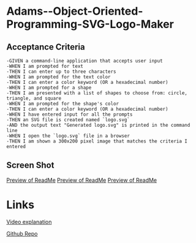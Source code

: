 # Adams--Object-Oriented-Programming-SVG-Logo-Maker

## Acceptance Criteria
    -GIVEN a command-line application that accepts user input
    -WHEN I am prompted for text
    -THEN I can enter up to three characters
    -WHEN I am prompted for the text color
    -THEN I can enter a color keyword (OR a hexadecimal number)
    -WHEN I am prompted for a shape
    -THEN I am presented with a list of shapes to choose from: circle, triangle, and square
    -WHEN I am prompted for the shape's color
    -THEN I can enter a color keyword (OR a hexadecimal number)
    -WHEN I have entered input for all the prompts
    -THEN an SVG file is created named `logo.svg`
    -AND the output text "Generated logo.svg" is printed in the command line
    -WHEN I open the `logo.svg` file in a browser
    -THEN I am shown a 300x200 pixel image that matches the criteria I entered

## Screen Shot

[Preview of ReadMe](./Examples/Screenshot%202023-12-16%20174013.png)
[Preview of ReadMe](./Examples/Screenshot%202023-12-16%20174135.png)
[Preview of ReadMe](./Examples/Screenshot%202023-12-16%20174304.png)

# Links
[Video explanation](https://drive.google.com/file/d/1Z-0MpT4w3j5ICl94edVJC4Kv9NWL1H8F/view)

[Github Repo](https://github.com/AdamLSmith1984/Adams--Object-Oriented-Programming-SVG-Logo-Maker.git)



